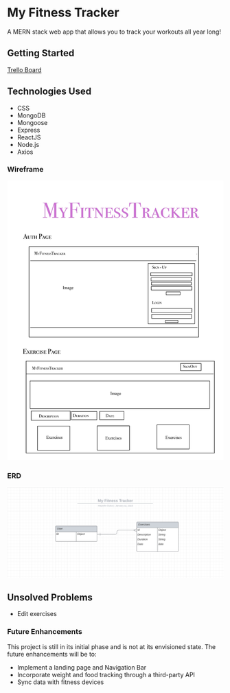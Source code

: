# My Fitness Tracker

A MERN stack web app that allows you to track your workouts all year long!

## Getting Started

[Trello Board](https://trello.com/b/h14dnWjV/my-fitness-tracker)

## Technologies Used

* CSS
* MongoDB
* Mongoose
* Express
* ReactJS
* Node.js
* Axios


### Wireframe

![](Fitness%20Tracker%20Wireframe.png)

### ERD

![](Screen%20Shot%202023-01-11%20at%205.20.07%20PM.png)

## Unsolved Problems

* Edit exercises

### Future Enhancements

This project is still in its initial phase and is not at its envisioned state. The future enhancements will be to:
* Implement a landing page and Navigation Bar
* Incorporate weight and food tracking through a third-party API
* Sync data with fitness devices


